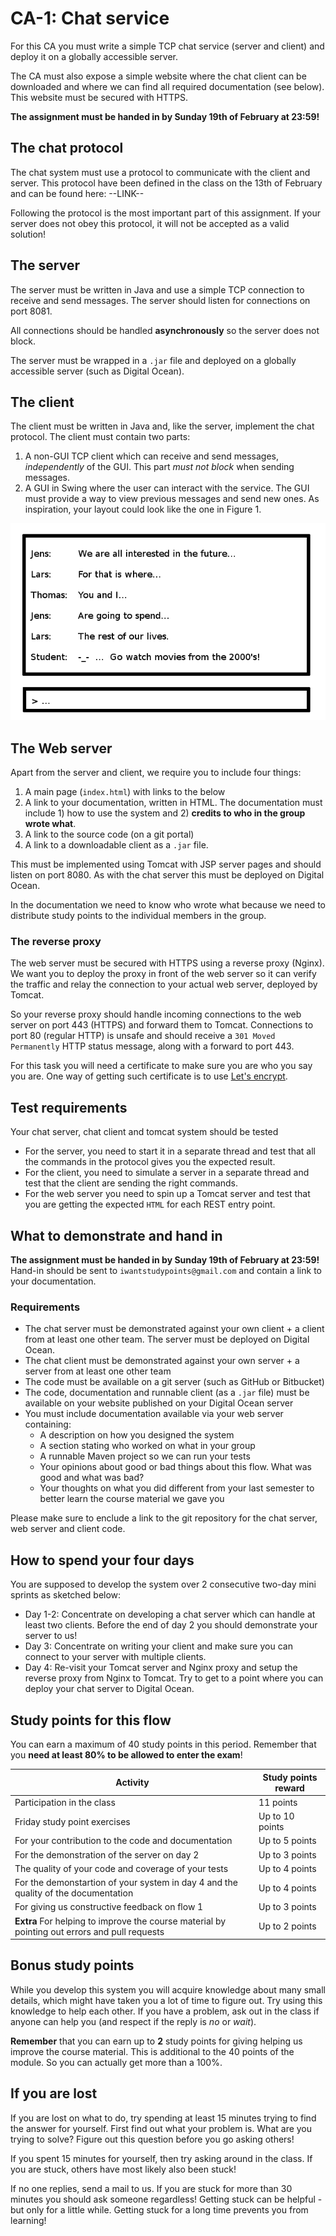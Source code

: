 # CA-1: Chat service

For this CA you must write a simple TCP chat service (server and client) and deploy it on a globally
accessible server.

The CA must also expose a simple website where the chat client can be downloaded and where we can
find all required documentation (see below). This website must be secured with HTTPS.

**The assignment must be handed in by Sunday 19th of February at 23:59!**

## The chat protocol
The chat system must use a protocol to communicate with the client and server. This protocol have been defined
in the class on the 13th of February and can be found here: --LINK--

Following the protocol is the most important part of this assignment. If your server does not obey this protocol,
it will not be accepted as a valid solution!

## The server
The server must be written in Java and use a simple TCP connection to receive and send messages. The server
should listen for connections on port 8081.

All connections should be handled **asynchronously** so the server does not block. 

The server must be wrapped in a ``.jar`` file and deployed on a globally accessible server (such as 
Digital Ocean).

## The client
The client must be written in Java and, like the server, implement the chat protocol. The client must contain
two parts:

1. A non-GUI TCP client which can receive and send messages, _independently_ of the GUI.
This part _must not block_ when sending messages.
2. A GUI in Swing where the user can interact with the service. The GUI must provide a way to view previous
messages and send new ones. As inspiration, your layout could look like the one in Figure 1.

![Client GUI example](client.png)

## The Web server
Apart from the server and client, we require you to include four things:

1. A main page (``index.html``) with links to the below
2. A link to your documentation, written in HTML. The documentation must include 1) how to use the system and 2) **credits to who in the group wrote what**.
3. A link to the source code (on a git portal)
4. A link to a downloadable client as a ``.jar`` file.

This must be implemented using Tomcat with JSP server pages and should listen on port 8080. As with the chat server
this must be deployed on Digital Ocean.

In the documentation we need to know who wrote what because we need to distribute study points to the individual
members in the group.

### The reverse proxy
The web server must be secured with HTTPS using a reverse proxy (Nginx). We want you to deploy the proxy in front of the
web server so it can verify the traffic and relay the connection to your actual web server, deployed by Tomcat. 

So your reverse proxy should handle incoming connections to the web server on port 443 (HTTPS) and forward them
to Tomcat. Connections to port 80 (regular HTTP) is unsafe and should receive a ``301 Moved Permanently`` HTTP
status message, along with a forward to port 443.

For this task you will need a certificate to make sure you are who you say you are. 
One way of getting such certificate is to use [Let's encrypt](https://letsencrypt.org).

## Test requirements
Your chat server, chat client and tomcat system should be tested

* For the server, you need to start it in a separate thread and test that all the commands in the protocol
gives you the expected result.
* For the client, you need to simulate a server in a separate thread and test that the client are sending
the right commands.
* For the web server you need to spin up a Tomcat server and test that you are getting the expected
``HTML`` for each REST entry point.

## What to demonstrate and hand in
**The assignment must be handed in by Sunday 19th of February at 23:59!** Hand-in should be sent to ``iwantstudypoints@gmail.com`` and contain a link to your documentation. 

### Requirements

* The chat server must be demonstrated against your own client + a client from at least one other team. The server
must be deployed on Digital Ocean.
* The chat client must be demonstrated against your own server + a server from at least one other team
* The code must be available on a git server (such as GitHub or Bitbucket)
* The code, documentation and runnable client (as a ``.jar`` file) must be available on your website
published on your Digital Ocean server
* You must include documentation available via your web server containing:
    * A description on how you designed the system
    * A section stating who worked on what in your group
    * A runnable Maven project so we can run your tests
    * Your opinions about good or bad things about this flow. What was good and what was bad?
    * Your thoughts on what you did different from your last semester to better learn the course material we gave you

Please make sure to enclude a link to the git repository for the chat server, web server and client code.

## How to spend your four days
You are supposed to develop the system over 2 consecutive two-day mini sprints as sketched below:

* Day 1-2: Concentrate on developing a chat server which can handle at least two clients. Before the end of
day 2 you should demonstrate your server to us!
* Day 3: Concentrate on writing your client and make sure you can connect to your server with multiple clients.
* Day 4: Re-visit your Tomcat server and Nginx proxy and setup the reverse proxy from Nginx to Tomcat.
Try to get to a point where you can deploy your chat server to Digital Ocean. 

## Study points for this flow
You can earn a maximum of 40 study points in this period. Remember that you __need at least 80% to be
allowed to enter the exam__!

| Activity | Study points reward |
| ---- | ---- |
| Participation in the class | 11 points |
| Friday study point exercises | Up to 10 points |
| For your contribution to the code and documentation | Up to 5 points |
| For the demonstration of the server on day 2 | Up to 3 points |
| The quality of your code and coverage of your tests | Up to 4 points |
| For the demonstartion of your system in day 4 and the quality of the documentation | Up to 4 points |
| For giving us constructive feedback on flow 1 | Up to 3 points |
| **Extra** For helping to improve the course material by pointing out errors and pull requests | Up to 2 points |

## Bonus study points
While you develop this system you will acquire knowledge about many small details, which might have taken
you a lot of time to figure out. 
Try using this knowledge to help each other. If you have a problem, ask out in the class if anyone can help you
(and respect if the reply is _no_ or _wait_).

**Remember** that you can earn up to **2** study points for giving helping us improve the course material. This is
additional to the 40 points of the module. So you can actually get more than a 100%.

## If you are lost
If you are lost on what to do, try spending at least 15 minutes trying to find the answer for yourself. First
find out what your problem is. What are you trying to solve? Figure out this question before you go asking
others!

If you spent 15 minutes for yourself, then try asking around in the class. If you are stuck, others have
most likely also been stuck!

If no one replies, send a mail to us. If you are stuck for more than 30 minutes you should ask someone
regardless! Getting stuck can be helpful - but only for a little while. Getting stuck for a long time
prevents you from learning!
